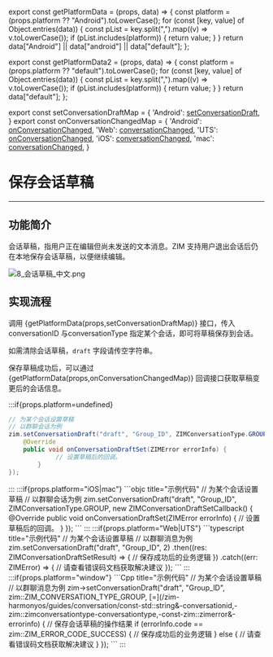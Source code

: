 export const getPlatformData = (props, data) => {
    const platform = (props.platform ?? "Android").toLowerCase();
    for (const [key, value] of Object.entries(data)) {
        const pList = key.split(",").map((v) => v.toLowerCase());
        if (pList.includes(platform)) {
            return value;
        }
    }
    return data["Android"] || data["android"] || data["default"];
};

export const getPlatformData2 = (props, data) => {
    const platform = (props.platform ?? "default").toLowerCase();
    for (const [key, value] of Object.entries(data)) {
        const pList = key.split(",").map((v) => v.toLowerCase());
        if (pList.includes(platform)) {
            return value;
        }
    }
    return data["default"];
};

export const setConversationDraftMap = {
  'Android': <a href="@setConversationDraft" target='_blank'>setConversationDraft</a>,
}
export const onConversationChangedMap = {
  'Android': <a href="@onConversationChanged" target='_blank'>onConversationChanged</a>,
  'Web': <a href="@conversationChanged" target='_blank'>conversationChanged</a>,
  'UTS': <a href="@conversationChanged" target='_blank'>onConversationChanged</a>,
  'iOS': <a href="https://doc-zh.zego.im/article/api?doc=zim_API~objective-c_ios~protocol~ZIMEventHandler#zim-conversation-changed" target='_blank'>conversationChanged</a>,
  'mac': <a href="https://doc-zh.zego.im/article/api?doc=zim_API~objective-c_macos~protocol~ZIMEventHandler#zim-conversation-changed" target='_blank'>conversationChanged</a>,
}



# 保存会话草稿

- - -

## 功能简介

会话草稿，指用户正在编辑但尚未发送的文本消息。ZIM 支持用户退出会话后仍在本地保存会话草稿，以便继续编辑。

<Frame width="auto" height="auto">
  <img src="https://media-resource.spreading.io/docuo/workspace740/af061ebc6eaf0f12ae9e7f72235bd04e/030416263e.png" alt="8_会话草稿_中文.png"/>
</Frame>

## 实现流程

调用 {getPlatformData(props,setConversationDraftMap)} 接口，传入 conversationID 与conversationType 指定某个会话，即可将草稿保存到会话。

<Note title="说明">

如需清除会话草稿，`draft` 字段请传空字符串。
</Note>

保存草稿成功后，可以通过 {getPlatformData(props,onConversationChangedMap)} 回调接口获取草稿变更后的会话信息。

:::if{props.platform=undefined}
<CodeGroup>
```java title="示例代码"
// 为某个会话设置草稿
// 以群聊会话为例
zim.setConversationDraft("draft", "Group_ID", ZIMConversationType.GROUP, new ZIMConversationDraftSetCallback() {
    @Override
    public void onConversationDraftSet(ZIMError errorInfo) {
             // 设置草稿后的回调。
        }
});
```
</CodeGroup>
:::
:::if{props.platform="iOS|mac"}
<CodeGroup>
```objc title="示例代码"
// 为某个会话设置草稿
// 以群聊会话为例
zim.setConversationDraft("draft", "Group_ID", ZIMConversationType.GROUP, new ZIMConversationDraftSetCallback() {
    @Override
    public void onConversationDraftSet(ZIMError errorInfo) {
             // 设置草稿后的回调。
        }
});
```
</CodeGroup>
:::
:::if{props.platform="Web|UTS"}
<CodeGroup>
```typescript title="示例代码"
// 为某个会话设置草稿
// 以群聊消息为例
zim.setConversationDraft("draft", "Group_ID", 2)
    .then((res: ZIMConversationDraftSetResult) => {
        // 保存成功后的业务逻辑
    })
    .catch((err: ZIMError) => {
        // 请查看错误码文档获取解决建议
    });
```
</CodeGroup>
:::
:::if{props.platform="window"}
<CodeGroup>
```Cpp title="示例代码"
// 为某个会话设置草稿
// 以群聊消息为例
zim->setConversationDraft("draft", "Group_ID", zim::ZIM_CONVERSATION_TYPE_GROUP, [=](/zim-harmonyos/guides/conversation/const-std::string&-conversationid,-zim::zimconversationtype-conversationtype,-const-zim::zimerror&-errorinfo) {
    // 保存会话草稿的操作结果
    if (errorInfo.code == zim::ZIM_ERROR_CODE_SUCCESS) {
        // 保存成功后的业务逻辑
    } else {
        // 请查看错误码文档获取解决建议
    }
});
```
</CodeGroup>
:::

<Content platform="Web" />